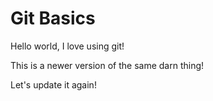 # Git Basics

Hello world, I love using git!

This is a newer version of the same darn thing!

Let's update it again!
